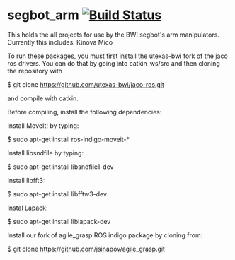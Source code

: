 # segbot_arm [![Build Status](https://travis-ci.org/utexas-bwi/segbot_arm.svg?branch=master)](https://travis-ci.org/utexas-bwi/segbot_arm)

This holds the all projects for use by the BWI segbot's arm manipulators.
Currently this includes: Kinova Mico

To run these packages, you must first install the utexas-bwi fork of the jaco ros drivers. You can do that by going into catkin_ws/src and then cloning the repository with

$ git clone https://github.com/utexas-bwi/jaco-ros.git

and compile with catkin.

Before compiling, install the following dependencies:

Install MoveIt! by typing:

$ sudo apt-get install ros-indigo-moveit-*

Install libsndfile by typing:

$ sudo apt-get install libsndfile1-dev

Install libfft3:

$ sudo apt-get install libfftw3-dev

Instal Lapack:

$ sudo apt-get install liblapack-dev

Install our fork of agile_grasp ROS indigo package by cloning from:

$ git clone https://github.com/jsinapov/agile_grasp.git

